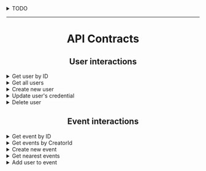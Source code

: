 <details>
    <summary> TODO </summary>
- [ ] Обновить документацию
- [ ] Добавить функционал для работы с тэгами (для пользователя тоже)
- [x] Добавить функционал для добавления пользователя к событию
- [ ] Переделать временной функционал (через расписание, а не таймстампы)
- [ ] Глобальные события ? Добавить дополнительное boolean поле - для удобства поиска. Глобальным считается событие в пределах города, например, или страны
- [ ] Сделать регистрацию по номеру телефона. Добавить поле номера + статус пользователя. Если пользователь банится в случае каких-либо нарушений, то он просто помечается в базе и повторная регистрация невозможна.
</details>

---

<b>
    <h1 align="center"> API Contracts </h1>
</b>

<b>
    <h2 align="center"> User interactions </h2>
</b>

<details>
    <summary> Get user by ID </summary>
    <p> Request: GET to <i>APPLICATION_URL/users/{id}</i>
    <p> Successful response example:
    <pre>
    {
        "id": "584f063a20379b0b84cd2b1c",
        "forename": "UserFirstName",
        "surname": "UserLastName",
        "email": "user.email@mail.com",
        "token": "phone_token_for_push"
    }
    </pre>
</details>

<details>
    <summary> Get all users </summary>
    <p> Request: GET to <i>APPLICATION_URL/users</i>
    <p> Successful response example:
    <pre>
    [
        {
            "id": "584f061820379b0b84cd2b1b",
            "forename": "UserFirstName1",
            "surname": "UserLastName1",
            "email": "user1.email@mail.com",
            "token": "phone_token_for_push1"
        },
        {
            "id": "584f063a20379b0b84cd2b1c",
            "forename": "UserFirstName2",
            "surname": "UserLastName2",
            "email": "user2.email@mail.com",
            "token": "phone_token_for_push2"
        },
        {
            "id": "584f066a20379b0b84cd2b1d",
            "forename": "UserFirstName3",
            "surname": "UserLastName3",
            "email": "user3.email@mail.com",
            "token": "phone_token_for_push3"
        }
    ]
    </pre>
</details>

<details>
    <summary> Create new user </summary>
    <p> Request : POST to <i>APPLICATION_URL/users</i>:
    <pre>
    {
        "forename":"UserFirstName",
    	"surname":"UserLastName",
    	"email":"user.email@mail.com",
    	"token":"phone_token_for_push"
    }
    </pre>
    <p> Successful response example:
    <pre>
    HTTP Status: 201
    {
        "id": "5850038a444482331830ecfe",
        "forename": "UserFirstName",
        "surname": "UserLastName",
        "email": "user.email@mail.com",
        "token": "phone_token_for_push"
    }
    </pre>
    <p> Unsuccessful response example:
    <pre>
    HTTP Status: 409 (Conflict)
    {
        "message": "Rejected. User with given email address has already been registered"
    }
    </pre>
</details>

<details>
    <summary> Update user's credential </summary>
    <p> Request : PATCH to <i>APPLICATION_URL/users/{id}</i>:
    <pre>
    {
        "id":"5850038a444482331830ecfe",
        "forename":"UserFirstName",
        "surname":"UserLastName",
        "email":"new.user.email@mail.com",
        "token":"phone_token_for_push"
    }
    </pre>
    <p> Successful response example:
    <pre>
    HTTP Status: 200
    {
        "id":"5850038a444482331830ecfe",
        "forename":"UserFirstName",
        "surname":"UserLastName",
        "email":"new.user.email@mail.com",
        "token":"phone_token_for_push"
    }
    </pre>
</details>

<details>
    <summary> Delete user </summary>
    <p> Request: DELETE to <i>APPLICATION_URL/users/{id}</i>
    <p> Successful response example:
    <pre>
    HTTP Status: 200
    </pre>
</details>

<b>
    <h2 align="center">Event interactions</h2>
</b>

<details>
    <summary> Get event by ID </summary>
    <p> Request: GET to <i>APPLICATION_URL/events/{id}</i>
    <p> Successful response example:
    <pre>
    {
        "id": "584f063a20379b0b84cd2b1c",
        "forename": "UserFirstName",
        "surname": "UserLastName",
        "email": "user.email@mail.com",
        "token": "phone_token_for_push"
    }
    </pre>
</details>

<details>
    <summary> Get events by CreatorId </summary>
    <p> Request: GET to <i>APPLICATION_URL/events/creator/{creatorId}</i>
    <p> Successful response example:
    <pre>
    [
        {
            "id": "585a7ff44444821734e47313",
            "title": "MarketPlace",
            "creatorId": "584fe19a4444822a640c0266",
            "point": {
              "x": 30.931415,
              "y": 52.407222
            },
            "creationTime": "2016-12-21T16:13:24.986",
            "eventTime": "2016-12-27T09:00",
            "members": [
              "584fe19a4444822a640c0266"
            ],
            "tags": null
        },
        {
            "id": "585a80194444821734e47314",
            "title": "EPAM Smoking Party",
            "creatorId": "584fe19a4444822a640c0266",
            "point": {
              "x": 30.921132,
              "y": 52.404988
            },
            "creationTime": "2016-12-21T16:14:01.834",
            "eventTime": "2016-12-27T09:00",
            "members": [
              "584fe19a4444822a640c0266"
            ],
            "tags": null
        }
    ]
    </pre>
</details>

<details>
    <summary> Create new event </summary>
    <p> Request: POST to <i>APPLICATION_URL/events</i>
    <pre>
    {
        "title":"EPAM Smoking Party",
        "creatorId": "584fe19a4444822a640c0266",
        "point": {
          "x": "30.921132",
          "y": "52.404988"
        },
        "eventTime":"2016-12-27T09:00:00"
    }
    </pre>
    <p> Successful response example:
    <pre>
    {
        "id": "585a80194444821734e47314",
        "title": "EPAM Smoking Party",
        "creatorId": "584fe19a4444822a640c0266",
        "point": {
            "x": 30.921132,
            "y": 52.404988
        },
        "creationTime": "2016-12-21T16:14:01.834",
        "eventTime": "2016-12-27T09:00",
        "members": [
            "584fe19a4444822a640c0266"
        ],
        "tags": null
    }
    </pre>
</details>

<details>
    <summary> Get nearest events </summary>
    <p> Request: GET to <i>APPLICATION_URL/events</i> with parameters
    <p> Example: <i>APPLICATION_URL/events/search?x=30.921019&y=52.405134&distance=1</i>
    <p> where x - Longitude , y - Latitude
    <p> Successful response example:
    <pre>
    [
        {
            "id": "585a80194444821734e47314",
            "title": "EPAM Smoking Party",
            "creatorId": "584fe19a4444822a640c0266",
            "point": {
                "x": 30.921132,
                "y": 52.404988
            },
            "creationTime": "2016-12-21T16:14:01.834",
            "eventTime": "2016-12-27T09:00",
            "members": [
                "584fe19a4444822a640c0266"
            ],
            "tags": null
        },
        {
            "id": "585a7ff44444821734e47313",
            "title": "MarketPlace",
            "creatorId": "584fe19a4444822a640c0266",
            "point": {
                "x": 30.931415,
                "y": 52.407222
            },
            "creationTime": "2016-12-21T16:13:24.986",
            "eventTime": "2016-12-27T09:00",
            "members": [
                "584fe19a4444822a640c0266"
            ],
            "tags": null
        }
    ]
    </pre>
</details>

<details>
    <summary> Add user to event </summary>
    <p> Request: POST to <i>APPLICATION_URL/{eventId}/members/{memberId}</i>
    <p> Successful response example:
    <pre>
    {
        "id": "585a80194444821734e47314",
        "title": "EPAM Smoking Party",
        "creatorId": "584fe19a4444822a640c0266",
        "point": {
            "x": 30.921132,
            "y": 52.404988
        },
        "creationTime": "2016-12-21T16:14:01.834",
        "eventTime": "2016-12-27T09:00",
        "members": [
            "584fe19a4444822a640c0266"
        ],
        "tags": null
    }
    </pre>
</details>